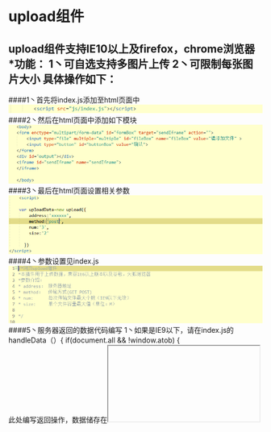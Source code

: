 upload组件
======
upload组件支持IE10以上及firefox，chrome浏览器
*功能： 1丶可自选支持多图片上传
        2丶可限制每张图片大小
具体操作如下：
--------
####1丶首先将index.js添加至html页面中
![](https://github.com/lidingkorol/js-upload-/raw/master/photo/QQ图片20160731112807.png) 
####2丶然后在html页面中添加如下模块
![](https://github.com/lidingkorol/js-upload-/raw/master/photo/QQ图片20160731113100.png)
####3丶最后在html页面设置相关参数
![](https://github.com/lidingkorol/js-upload-/raw/master/photo/QQ图片20160731113226.png)
####4丶参数设置见index.js
![](https://github.com/lidingkorol/js-upload-/raw/master/photo/QQ图片20160731113257.png)
####5丶服务器返回的数据代码编写
        1丶如果是IE9以下，请在index.js的 handleData（）{
                if(document.all && !window.atob)
		{	
		        此处编写返回操作，数据储存在<iframe id="sendIframe" name="sendIframe"><iframe>中
		}	
        }
        2丶如果是IE10以上及其他浏览器，请在index.js的handleData(){
                else
		{
			此处编写返回操作，服务器返回数据储存在<div id="output"></div>中，this.output.innerHTML可取到完整数据
			
		}
        }
#以上是readme所有内容

#总体思路正确
优化点：
1：iframe+form不需要用户自己写，用JS自动生成
2：不要让用户改你的JS代码，一旦JS模块化，用户是没有权限改JS插件代码的
建议：
upload初始化的几个参数的建议
```html
<script>
var upload=new Upload({
	target:'element',
	accept:'img',
	multiple:true,
	url:'url',
	success:function(){},
	error:function(){}
})
</script>
```
最后
关于IE9不支持的问题，用iframe+form组合来上传文件，至于本地无法设置domain的问题，先把这个功能完善，做好了我放我公司服务器跑一遍。
